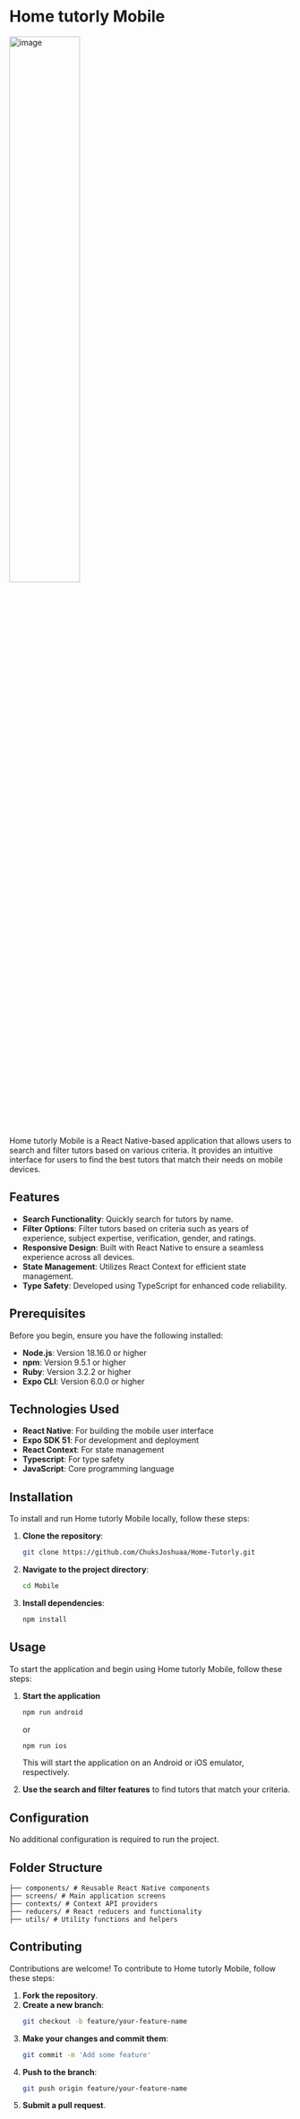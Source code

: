 # Home tutorly Mobile

<img src="https://res.cloudinary.com/chuksmbanaso/image/upload/v1728045484/Simulator_Screenshot_-_iPhone_14_Pro_-_2024-10-04_at_13.37.46_nl6msu.png" title="Image" alt="image" width="50%">

Home tutorly Mobile is a React Native-based application that allows users to search and filter tutors based on various criteria. It provides an intuitive interface for users to find the best tutors that match their needs on mobile devices.

## Features

- **Search Functionality**: Quickly search for tutors by name.
- **Filter Options**: Filter tutors based on criteria such as years of experience, subject expertise, verification, gender, and ratings.
- **Responsive Design**: Built with React Native to ensure a seamless experience across all devices.
- **State Management**: Utilizes React Context for efficient state management.
- **Type Safety**: Developed using TypeScript for enhanced code reliability.

## Prerequisites

Before you begin, ensure you have the following installed:

- **Node.js**: Version 18.16.0 or higher
- **npm**: Version 9.5.1 or higher
- **Ruby**: Version 3.2.2 or higher
- **Expo CLI**: Version 6.0.0 or higher

## Technologies Used

- **React Native**: For building the mobile user interface
- **Expo SDK 51**: For development and deployment
- **React Context**: For state management
- **Typescript**: For type safety
- **JavaScript**: Core programming language

## Installation

To install and run Home tutorly Mobile locally, follow these steps:

1. **Clone the repository**:
   ```bash
   git clone https://github.com/ChuksJoshuaa/Home-Tutorly.git
   ```
2. **Navigate to the project directory**:
   ```bash
   cd Mobile
   ```
3. **Install dependencies**:
   ```bash
   npm install
   ```

## Usage

To start the application and begin using Home tutorly Mobile, follow these steps:

1. **Start the application**

   ```bash
   npm run android
   ```

   or

   ```bash
   npm run ios
   ```

   This will start the application on an Android or iOS emulator, respectively.

2. **Use the search and filter features** to find tutors that match your criteria.

## Configuration

No additional configuration is required to run the project.

## Folder Structure

```plaintext
├── components/ # Reusable React Native components
├── screens/ # Main application screens
├── contexts/ # Context API providers
├── reducers/ # React reducers and functionality
├── utils/ # Utility functions and helpers

```

## Contributing

Contributions are welcome! To contribute to Home tutorly Mobile, follow these steps:

1. **Fork the repository**.
2. **Create a new branch**:
   ```bash
   git checkout -b feature/your-feature-name
   ```
3. **Make your changes and commit them**:
   ```bash
   git commit -m 'Add some feature'
   ```
4. **Push to the branch**:
   ```bash
   git push origin feature/your-feature-name
   ```
5. **Submit a pull request**.
